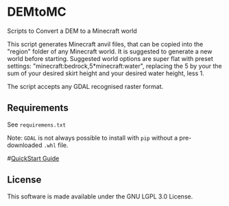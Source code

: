 # DEMtoMC
Scripts to Convert a DEM to a Minecraft world

This script generates Minecraft anvil files, that can be copied into the "region" folder of any Minecraft world. It is suggested to generate a new world before starting. Suggested world options are super flat with preset settings: "minecraft:bedrock,5*minecraft:water", replacing the 5 by your the sum of your desired skirt height and your desired water height, less 1.

The script accepts any GDAL recognised raster format.

## Requirements
See `requiremens.txt`

Note: `GDAL` is not always possible to install with `pip` without a pre-downloaded `.whl` file.

#[QuickStart Guide][1]

## License
This software is made available under the GNU LGPL 3.0 License.


[1]: https://github.com/tobbywilson/DEMtoMC/wiki/Quick-Start-Guide
